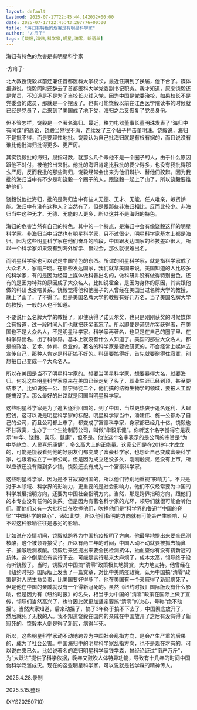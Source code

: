 ```yaml
---
layout: default
Lastmod: 2025-07-17T22:45:44.142032+00:00
date: 2025-07-17T22:45:43.297776+00:00
title: "海归有特色的危害是有明星科学家"
author: "方舟子"
tags: [饶毅,海归,科学家,明星,清零，新语丝]
---
```


海归有特色的危害是有明星科学家

·方舟子·

北大教授饶毅以前还兼任首都医科大学校长，最近任期到了换届，他下台了。媒体报道说，饶毅同时还辞去了首都医科大学党委副书记职务。我才知道，原来饶毅还是党员，不知道是不是为了当校长火线入党，因为中国是党委治校，如果校长不是党委会的成员，那就是一个摆设了。也有可能饶毅以前在江西医学院读书的时候就已经是党员了，后来到了美国成了地下党，海归之后又恢复了党员身份。

但不管怎样，饶毅是一个著名海归。最近，格力电器董事长董明珠发表了“海归中有间谍”的高论，饶毅当然很不满，连续发了三个帖子抨击董明珠。饶毅说，海归不是批不得，而是要理性地批。饶毅认为自己批海归就是有根有据的，而且说没有谁比他批海归批得更多、更严厉。

其实饶毅批的海归，屈指可数，就那么几个跟他不是一个圈子的人，由于什么原因跟他不对付，被他拎出来批。他批的海归肯定比我批的要少得多，也没有我批得那么严厉。反而我批的那些海归，饶毅经常会出来为他们辩护、替他们狡辩。因为我批的海归当中有不少是和饶毅一个圈子的人，跟饶毅一起上了山了，所以饶毅要维护他们。

饶毅说他批海归，批的是海归当中有些人无德、无才、无能，任人唯亲，嫉贤妒能。海归中有没有这种人？当然有了。但是跟那些非海归相比，反而比较少。非海归当中这种无才、无德、无能的人更多，所以这并不是海归的特色。

海归的危害当然有自己的特色。其中的一个特点，是海归中会有像饶毅这样的明星科学家。非海归当中当然也有明星科学家，只不过很少，明星科学家基本上都是海归。因为这些明星科学家在他们奋斗的阶段，中国跟发达国家的科技差距很大，所以一个科学家如果没有到海外留学、镀过金，那么就很难出名。

而明星科学家也可以说是中国特色的东西。所谓的明星科学家，就是指科学家成了大众名人，家喻户晓。在那些发达国家，我们就拿美国来说，美国知道的人比较多的科学家，有的是因为经常上媒体做科普出名的，做科研并没有做得特别出色。还有的是因为特殊的原因成了大众名人，比如说霍金，是因为身体的原因，其实跟他做的科研也没啥关系。饶毅觉得他和他圈子的人曾经在美国当过名牌大学的教授，就上了山了，了不得了。但是美国名牌大学的教授有好几万名，当了美国名牌大学的教授，一般的人也不知道。

不要说什么名牌大学的教授了，即使获得了诺贝尔奖，也只是刚刚获奖的时候媒体会有报道，过一段时间人们也就把获奖者忘了。所以即使是诺贝尔奖获得者，在美国也不是大众名人，不是明星科学家。科学家再著名，也只是在自己的圈子里、在科学界出名，出了科学界，基本上就没有什么人知道了。美国的那些大众名人，都是搞政治、艺术、体育、商业的。著名的科学家是要做研究的，不会经常上媒体去宣传自己，那种人肯定是科研搞不好的。科研要搞得好，首先就要耐得住寂寞，别想把自己变成一个大众名人。

所以在美国是当不了明星科学家的。想要当明星科学家，想要暴得大名，就要海归。何况这些明星科学家原来在美国已经走到了头了，职业生涯已经到顶，甚至要结束了。比如说施一公、颜宁师徒二个，他们搞的结构生物学的领域，要被人工智能搞没了。那么最好的出路就是回国当明星科学家。

这些明星科学家是为了追名逐利回国的，到了中国，当然更热衷于追名逐利、大肆捞钱，这可以说是明星科学家的标配。明星科学家当中，潘建伟、施一公都办了自己的公司，而且公司都上市了，都变成了富豪科学家，身家都已经几十亿。饶毅也不甘寂寞，也办了一个生物制药公司，叫做“华毅乐健”。你听这个名字觉得它是表示“中华、饶毅、喜乐、健康”，但不是。他说这个名字表示的是公司的宗旨是“为中华屹立、人民喜乐康健”，多么高大上的正能量。这家公司是在2019年才成立的，可能是饶毅看到他的好朋友们都变成了富豪科学家，也想让自己变成富豪科学家，也跟着成立了一家公司。但是因为成立还没多久，刚刚融资，还没有上市，所以应该还没有赚到多少钱，饶毅还没有成为一个富豪科学家。

这些明星科学家，因为是不甘寂寞回国的，所以他们特别地重视“影响力”。不只是对于本领域、科学界的影响力，更重要的是社会影响力。他们不仅经常要为中国的科学发展指明方向，还要为中国社会指明方向。当然，那是跨界指明方向，跟他们的本专业没有任何的关系。但是因为有著名科学家的光环，领导们就很可能会听他们。而他们又有一大批粉丝在吹捧他们，吹捧他们是“科学界的鲁迅”“中国的脊梁”“中国科学的良心”，诸如此类。所以他们指明的方向就有可能会产生影响，只不过这种影响往往是恶劣的影响。

比如说在疫情期间，饶毅就跨界为中国抗疫指明了方向。他最早地提出来要全民测核酸，这个被领导接受了。所以有两三年的时间，中国人动不动就要被抓去捅鼻子、捅喉咙测核酸。饶毅后来还提出来要全民检测抗体，抽血查你有没有抗新冠的抗体。这个倒是没有实行下去，可能是实行起来太麻烦了，成本太高，领导终于没有听饶毅了。当时，饶毅对中国搞“清零”政策极其地赞赏，大力地支持。他曾经在《纽约时报》国际版上发表了一篇文章，对比中美防疫政策，认为中国搞“清零”政策是对人民生命负责，比美国要好得多了，他在美国有一个亲戚得了新冠病死了，但是他在中国的亲戚就没有一个得新冠死的。虽然《纽约时报》国际版没有什么影响，但是因为有《纽约时报》的名头，相当于为中国的“清零”政策在国际上做了宣传，领导们当然高兴了，也许因此就更加坚定要搞“清零”的决心，号称“绝不动摇”。当然大家知道，后来动摇了，搞了3年终于搞不下去了，中国彻底放开了，然后就死了无数的人。我不知道饶毅在国内的亲戚在中国放开了之后有没有得了新冠死的。饶毅本人倒是得了新冠，病得半死。

所以，这些明星科学家动不动地跨界为中国社会乱指方向，是会产生严重的后果的，成为了社会公害。中国海归中的明星科学家乱指方向，也不是现在才有的，可以说由来已久。比如说著名的海归明星科学家钱学森，曾经论证过“亩产万斤”，为“大跃进”提供了科学依据，晚年又鼓吹人体特异功能，导致有十几年的时间中国伪科学泛滥成灾。现在的这些明星科学家，可以说就是钱学森的精神传人。

2025.4.28.录制

2025.5.15.整理

(XYS20250710)

